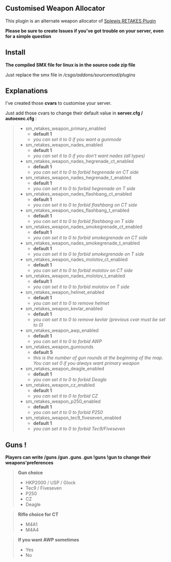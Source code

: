 Customised Weapon Allocator 
-------------------

This plugin is an alternate weapon allocator of [Splewis RETAKES Plugin](https://github.com/splewis/csgo-retakes)

**Please be sure to create Issues if you've got trouble on your server, even for a simple question**

Install
---------------------

**The compiled SMX file for linux is in the source code zip file**

Just replace the smx file in */csgo/addons/sourcemod/plugins*

Explanations
---------------------

I've created those **cvars** to customise your server. 

Just add those cvars to change their default value in **server.cfg / autoexec.cfg** :
> - sm_retakes_weapon_primary_enabled
>   - **default 1**
>   - *you can set it to 0 if you want a gunmode*
> - sm_retakes_weapon_nades_enabled
>   - **default 1**
>   - *you can set it to 0 if you don't want nades (all types)*
> - sm_retakes_weapon_nades_hegrenade_ct_enabled
>   - **default 1**
>   - *you can set it to 0 to forbid hegrenade on CT side*
> - sm_retakes_weapon_nades_hegrenade_t_enabled
>   - **default 1**
>   - *you can set it to 0 to forbid hegrenade on T side*
> - sm_retakes_weapon_nades_flashbang_ct_enabled
>   - **default 1**
>   - *you can set it to 0 to forbid flashbang on CT side*
> - sm_retakes_weapon_nades_flashbang_t_enabled
>   - **default 1**
>   - *you can set it to 0 to forbid flashbang on T side*
> - sm_retakes_weapon_nades_smokegrenade_ct_enabled
>   - **default 1**
>   - *you can set it to 0 to forbid smokegrenade on CT side*
> - sm_retakes_weapon_nades_smokegrenade_t_enabled
>   - **default 1**
>   - *you can set it to 0 to forbid smokegrenade on T side*
> - sm_retakes_weapon_nades_molotov_ct_enabled
>   - **default 1**
>   - *you can set it to 0 to forbid molotov on CT side*
> - sm_retakes_weapon_nades_molotov_t_enabled
>   - **default 1**
>   - *you can set it to 0 to forbid molotov on T side*
> - sm_retakes_weapon_helmet_enabled
>   - **default 1**
>   - *you can set it to 0 to remove helmet*
> - sm_retakes_weapon_kevlar_enabled
>   - **default 1**
>   - *you can set it to 0 to remove kevlar (previous cvar must be set to 0)*
> - sm_retakes_weapon_awp_enabled
>   - **default 1**
>   - *you can set it to 0 to forbid AWP*
> - sm_retakes_weapon_gunrounds
>   - **default 5**
>   - *this is the number of gun rounds at the beginning of the map. You can set 0 if you always want primary weapon*
> - sm_retakes_weapon_deagle_enabled
>   - **default 1**
>   - *you can set it to 0 to forbid Deagle*
> - sm_retakes_weapon_cz_enabled
>   - **default 1**
>   - *you can set it to 0 to forbid CZ*
> - sm_retakes_weapon_p250_enabled
>   - **default 1**
>   - *you can set it to 0 to forbid P250*
> - sm_retakes_weapon_tec9_fiveseven_enabled
>   - **default 1**
>   - *you can set it to 0 to forbid Tec9/Fiveseven*

Guns !
-----------------------
**Players can write /guns /gun .guns .gun !guns !gun to change their weapons'preferences**


> **Gun choice**
> - HKP2000 / USP / Glock
> - Tec9 / Fiveseven
> - P250
> - CZ
> - Deagle

> **Rifle choice for CT**
> - M4A1
> - M4A4

> **If you want AWP sometimes**
> - Yes
> - No


